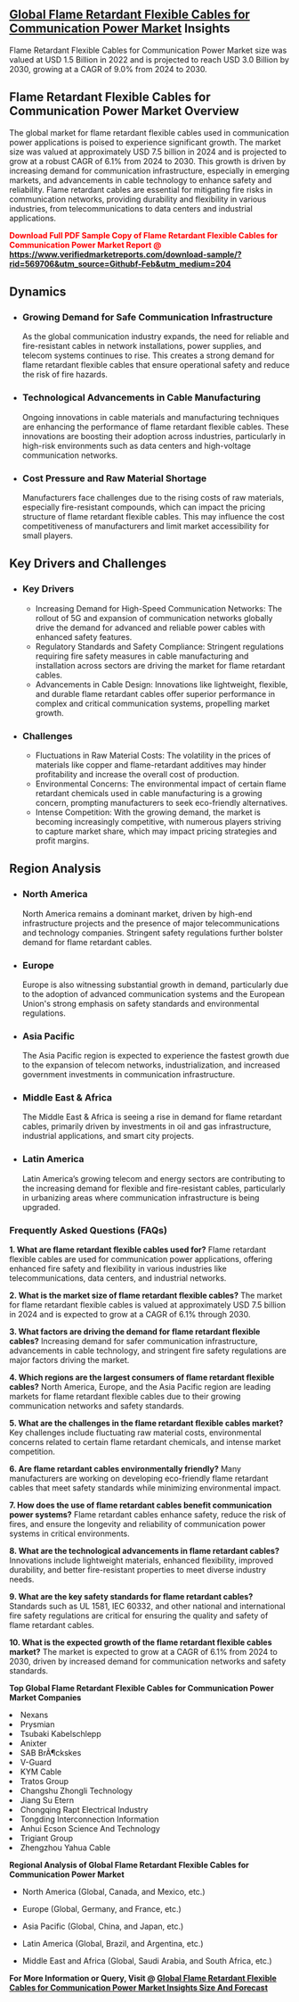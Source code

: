 <h2><a href="https://www.verifiedmarketreports.com/download-sample/?rid=569706&amp;utm_source=Githubf&amp;utm_medium=204" target="_blank">Global Flame Retardant Flexible Cables for Communication Power Market</a> Insights</h2><p>Flame Retardant Flexible Cables for Communication Power Market size was valued at USD 1.5 Billion in 2022 and is projected to reach USD 3.0 Billion by 2030, growing at a CAGR of 9.0% from 2024 to 2030.</p><p><h2>Flame Retardant Flexible Cables for Communication Power Market Overview</h2> <p>The global market for flame retardant flexible cables used in communication power applications is poised to experience significant growth. The market size was valued at approximately USD 7.5 billion in 2024 and is projected to grow at a robust CAGR of 6.1% from 2024 to 2030. This growth is driven by increasing demand for communication infrastructure, especially in emerging markets, and advancements in cable technology to enhance safety and reliability. Flame retardant cables are essential for mitigating fire risks in communication networks, providing durability and flexibility in various industries, from telecommunications to data centers and industrial applications.</p> <p><strong><p><span class=""><span style="color: #ff0000;"><strong>Download Full PDF Sample Copy of Flame Retardant Flexible Cables for Communication Power Market Report</strong> @ </span><a href="https://www.verifiedmarketreports.com/download-sample/?rid=569706&amp;utm_source=Githubf-Feb&amp;utm_medium=204" target="_blank">https://www.verifiedmarketreports.com/download-sample/?rid=569706&amp;utm_source=Githubf-Feb&amp;utm_medium=204</a></span></p></strong></p> <h2>Dynamics</h2> <ul> <li><h3>Growing Demand for Safe Communication Infrastructure</h3> As the global communication industry expands, the need for reliable and fire-resistant cables in network installations, power supplies, and telecom systems continues to rise. This creates a strong demand for flame retardant flexible cables that ensure operational safety and reduce the risk of fire hazards. </li> <li><h3>Technological Advancements in Cable Manufacturing</h3> Ongoing innovations in cable materials and manufacturing techniques are enhancing the performance of flame retardant flexible cables. These innovations are boosting their adoption across industries, particularly in high-risk environments such as data centers and high-voltage communication networks. </li> <li><h3>Cost Pressure and Raw Material Shortage</h3> Manufacturers face challenges due to the rising costs of raw materials, especially fire-resistant compounds, which can impact the pricing structure of flame retardant flexible cables. This may influence the cost competitiveness of manufacturers and limit market accessibility for small players. </li> </ul> <h2>Key Drivers and Challenges</h2> <ul> <li><h3>Key Drivers</h3> <ul> <li>Increasing Demand for High-Speed Communication Networks: The rollout of 5G and expansion of communication networks globally drive the demand for advanced and reliable power cables with enhanced safety features.</li> <li>Regulatory Standards and Safety Compliance: Stringent regulations requiring fire safety measures in cable manufacturing and installation across sectors are driving the market for flame retardant cables.</li> <li>Advancements in Cable Design: Innovations like lightweight, flexible, and durable flame retardant cables offer superior performance in complex and critical communication systems, propelling market growth.</li> </ul> </li> <li><h3>Challenges</h3> <ul> <li>Fluctuations in Raw Material Costs: The volatility in the prices of materials like copper and flame-retardant additives may hinder profitability and increase the overall cost of production.</li> <li>Environmental Concerns: The environmental impact of certain flame retardant chemicals used in cable manufacturing is a growing concern, prompting manufacturers to seek eco-friendly alternatives.</li> <li>Intense Competition: With the growing demand, the market is becoming increasingly competitive, with numerous players striving to capture market share, which may impact pricing strategies and profit margins.</li> </ul> </li> </ul> <h2>Region Analysis</h2> <ul> <li><h3>North America</h3> North America remains a dominant market, driven by high-end infrastructure projects and the presence of major telecommunications and technology companies. Stringent safety regulations further bolster demand for flame retardant cables. </li> <li><h3>Europe</h3> Europe is also witnessing substantial growth in demand, particularly due to the adoption of advanced communication systems and the European Union's strong emphasis on safety standards and environmental regulations. </li> <li><h3>Asia Pacific</h3> The Asia Pacific region is expected to experience the fastest growth due to the expansion of telecom networks, industrialization, and increased government investments in communication infrastructure. </li> <li><h3>Middle East & Africa</h3> The Middle East & Africa is seeing a rise in demand for flame retardant cables, primarily driven by investments in oil and gas infrastructure, industrial applications, and smart city projects. </li> <li><h3>Latin America</h3> Latin America’s growing telecom and energy sectors are contributing to the increasing demand for flexible and fire-resistant cables, particularly in urbanizing areas where communication infrastructure is being upgraded. </li> </ul> <h3>Frequently Asked Questions (FAQs)</h3> <p><strong>1. What are flame retardant flexible cables used for?</strong> Flame retardant flexible cables are used for communication power applications, offering enhanced fire safety and flexibility in various industries like telecommunications, data centers, and industrial networks.</p> <p><strong>2. What is the market size of flame retardant flexible cables?</strong> The market for flame retardant flexible cables is valued at approximately USD 7.5 billion in 2024 and is expected to grow at a CAGR of 6.1% through 2030.</p> <p><strong>3. What factors are driving the demand for flame retardant flexible cables?</strong> Increasing demand for safer communication infrastructure, advancements in cable technology, and stringent fire safety regulations are major factors driving the market.</p> <p><strong>4. Which regions are the largest consumers of flame retardant flexible cables?</strong> North America, Europe, and the Asia Pacific region are leading markets for flame retardant flexible cables due to their growing communication networks and safety standards.</p> <p><strong>5. What are the challenges in the flame retardant flexible cables market?</strong> Key challenges include fluctuating raw material costs, environmental concerns related to certain flame retardant chemicals, and intense market competition.</p> <p><strong>6. Are flame retardant cables environmentally friendly?</strong> Many manufacturers are working on developing eco-friendly flame retardant cables that meet safety standards while minimizing environmental impact.</p> <p><strong>7. How does the use of flame retardant cables benefit communication power systems?</strong> Flame retardant cables enhance safety, reduce the risk of fires, and ensure the longevity and reliability of communication power systems in critical environments.</p> <p><strong>8. What are the technological advancements in flame retardant cables?</strong> Innovations include lightweight materials, enhanced flexibility, improved durability, and better fire-resistant properties to meet diverse industry needs.</p> <p><strong>9. What are the key safety standards for flame retardant cables?</strong> Standards such as UL 1581, IEC 60332, and other national and international fire safety regulations are critical for ensuring the quality and safety of flame retardant cables.</p> <p><strong>10. What is the expected growth of the flame retardant flexible cables market?</strong> The market is expected to grow at a CAGR of 6.1% from 2024 to 2030, driven by increased demand for communication networks and safety standards.</p> </p><p><strong>Top Global Flame Retardant Flexible Cables for Communication Power Market Companies</strong></p><div data-test-id=""><p><li>Nexans</li><li> Prysmian</li><li> Tsubaki Kabelschlepp</li><li> Anixter</li><li> SAB BrÃ¶ckskes</li><li> V-Guard</li><li> KYM Cable</li><li> Tratos Group</li><li> Changshu Zhongli Technology</li><li> Jiang Su Etern</li><li> Chongqing Rapt Electrical Industry</li><li> Tongding Interconnection Information</li><li> Anhui Ecson Science And Technology</li><li> Trigiant Group</li><li> Zhengzhou Yahua Cable</li></p><div><strong>Regional Analysis of&nbsp;Global Flame Retardant Flexible Cables for Communication Power Market</strong></div><ul><li dir="ltr"><p dir="ltr">North America&nbsp;(Global, Canada, and Mexico, etc.)</p></li><li dir="ltr"><p dir="ltr">Europe (Global, Germany, and France, etc.)</p></li><li dir="ltr"><p dir="ltr">Asia Pacific&nbsp;(Global, China, and Japan, etc.)</p></li><li dir="ltr"><p dir="ltr">Latin America&nbsp;(Global, Brazil, and Argentina, etc.)</p></li><li dir="ltr">Middle East and Africa&nbsp;(Global, Saudi Arabia, and South Africa, etc.)</li></ul><p><strong>For More Information or Query, Visit @&nbsp;</strong><strong><a href="https://www.verifiedmarketreports.com/product/flame-retardant-flexible-cables-for-communication-power-market/?utm_source=Githubf&amp;utm_medium=204" target="_blank">Global Flame Retardant Flexible Cables for Communication Power Market Insights Size And Forecast</a></strong></p></div>

